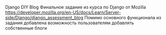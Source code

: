 Django DIY Blog
Финальное задание из курса по Django от Mozilla <br>
https://developer.mozilla.org/en-US/docs/Learn/Server-side/Django/django_assessment_blog
Помимо основного функционала из задания добавлена возможность пользователям добавлять собственные блоги
